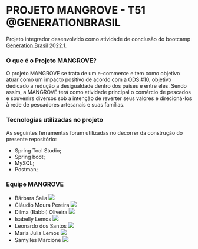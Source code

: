 # PROJETO MANGROVE - T51 @GENERATIONBRASIL

</p>
	Projeto integrador desenvolvido como atividade de conclusão do bootcamp <a href="https://brazil.generation.org/"> Generation Brasil</a> 2022.1.
</p>

### O que é o Projeto MANGROVE?

O projeto MANGROVE se trata de um e-commerce e tem como objetivo atuar como um impacto positivo de acordo com a<a href="https://www.ipea.gov.br/ods/ods10.html"> ODS #10</a>, objetivo dedicado a redução a desigualdade dentro dos países e entre eles. Sendo assim, a MANGROVE terá como atividade principal o comércio de pescados e souvenirs diversos sob a intenção de reverter seus valores e direcioná-los à rede de pescadores artesanais e suas famílias. 

### Tecnologias utilizadas no projeto

As seguintes ferramentas foram utilizadas no decorrer da construção do presente repositório:

- Spring Tool Studio;
- Spring boot;
- MySQL;
- Postman;

### Equipe MANGROVE

- Bárbara Salla <a href="https://www.linkedin.com/in/barbara-salla/" target="_blank"><img src="https://img.shields.io/badge/-LinkedIn-%230077B5?style=for-the-badge&logo=linkedin&logoColor=white" target="_blank"></a> 
- Cláudio Moura Pereira <a href="https://www.linkedin.com/in/claudiomourapereira/" target="_blank"><img src="https://img.shields.io/badge/-LinkedIn-%230077B5?style=for-the-badge&logo=linkedin&logoColor=white" target="_blank"></a> 
- Dilma (Babbi) Oliveira <a href="https://www.linkedin.com/in/babboliveira/" target="_blank"><img src="https://img.shields.io/badge/-LinkedIn-%230077B5?style=for-the-badge&logo=linkedin&logoColor=white" target="_blank"></a>  
- Isabelly Lemos <a href="https://www.linkedin.com/in/isabelly-lemos/" target="_blank"><img src="https://img.shields.io/badge/-LinkedIn-%230077B5?style=for-the-badge&logo=linkedin&logoColor=white" target="_blank"></a> 
- Leonardo dos Santos <a href="https://www.linkedin.com/in/leonardo-fs/" target="_blank"><img src="https://img.shields.io/badge/-LinkedIn-%230077B5?style=for-the-badge&logo=linkedin&logoColor=white" target="_blank"></a>
- Maria Julia Lemos <a href="https://www.linkedin.com/in/maria-julia-lemos-048326146/" target="_blank"><img src="https://img.shields.io/badge/-LinkedIn-%230077B5?style=for-the-badge&logo=linkedin&logoColor=white" target="_blank"></a> 
- Samylles Marcione <a href="https://www.linkedin.com/in/samyllesmarcione/" target="_blank"><img src="https://img.shields.io/badge/-LinkedIn-%230077B5?style=for-the-badge&logo=linkedin&logoColor=white" target="_blank"></a> 
